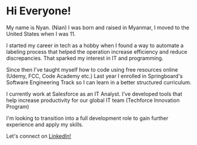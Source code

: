 # Hi Everyone! 

My name is Nyan. (Nian) I was born and raised in Myanmar, I moved to the United States when I was 11. 

I started my career in tech as a hobby when I found a way to automate a labeling process that helped the operation increase efficiency and reduce discrepancies. That sparked my interest in IT and programming.

Since then I've taught myself how to code using free resources online (Udemy, FCC, Code Academy etc.) Last year I enrolled in Springboard's Software Engineering Track so I can learn in a better structured curriculum.  

I currently work at Salesforce as an IT Analyst. I’ve developed tools that help increase productivity for our global IT team (Techforce Innovation Program)

I'm looking to transition into a full development role to gain further experience and apply my skills. 

Let's connect on [LinkedIn!](https://duckduckgo.com)

